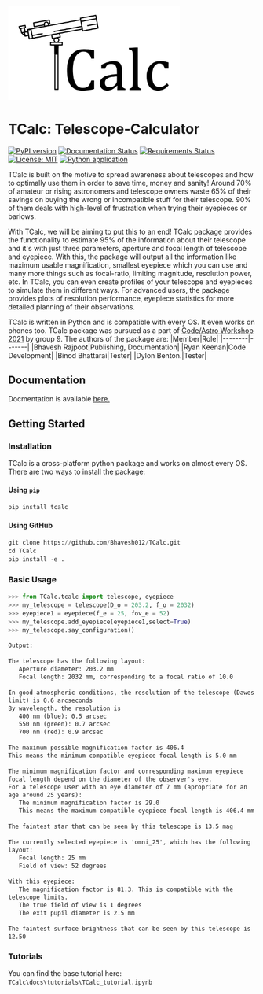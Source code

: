 <!-- ![TCalc Logo](TCalc2.png|width=100) -->
<img src="TCalc2.png" width="350">

# TCalc: Telescope-Calculator

[![PyPI version](https://badge.fury.io/py/TCalc.svg)](https://badge.fury.io/py/TCalc)
[![Documentation Status](https://readthedocs.org/projects/tcalc/badge/?version=latest)](https://tcalc.readthedocs.io/en/latest/README.html)
[![Requirements Status](https://requires.io/github/Bhavesh012/TCalc/requirements.svg?branch=main)](https://requires.io/github/Bhavesh012/TCalc/requirements/?branch=main)
[![License: MIT](https://img.shields.io/badge/License-MIT-brightgreen.svg)](https://opensource.org/licenses/MIT)
[![Python application](https://github.com/Bhavesh012/TCalc/actions/workflows/python-app.yml/badge.svg)](https://github.com/Bhavesh012/TCalc/actions/workflows/python-app.yml)
<!-- add badges from pypistats, travis.ci, coveralls.io -->

TCalc is built on the motive to spread awareness about telescopes and how to optimally use them in order to save time, money and sanity! Around 70% of amateur or rising astronomers and telescope owners waste 65% of their savings on buying the wrong or incompatible stuff for their telescope. 90% of them deals with high-level of frustration when trying their eyepieces or barlows.

With TCalc, we will be aiming to put this to an end! TCalc package provides the functionality to estimate 95% of the information about their telescope and it's with just three parameters, aperture and focal length of telescope and eyepiece. With this, the package will output all the information like maximum usable magnification, smallest eyepiece which you can use and many more things such as focal-ratio, limiting magnitude, resolution power, etc. In TCalc, you can even create profiles of your telescope and eyepieces to simulate them in different ways. For advanced users, the package provides plots of resolution performance, eyepiece statistics for more detailed planning of their observations.

TCalc is written in Python and is compatible with every OS. It even works on phones too. TCalc package was pursued as a part of [Code/Astro Workshop 2021](https://semaphorep.github.io/codeastro/) by group 9. The authors of the package are: 
|Member|Role|
|--------|-------|
|Bhavesh Rajpoot|Publishing, Documentation|
|Ryan Keenan|Code Development|
|Binod Bhattarai|Tester|
|Dylon Benton.|Tester|

## Documentation

Docmentation is available [here.](https://tcalc.readthedocs.io/en/latest/?badge=latest) <!-- (http://radvel.readthedocs.io/) -->

## Getting Started

### Installation

TCalc is a cross-platform python package and works on almost every OS. There are two ways to install the package:

#### Using `pip`

```python
pip install tcalc
```

#### Using GitHub

```python
git clone https://github.com/Bhavesh012/TCalc.git
cd TCalc
pip install -e .
```

### Basic Usage

```python
>>> from TCalc.tcalc import telescope, eyepiece
>>> my_telescope = telescope(D_o = 203.2, f_o = 2032)
>>> eyepiece1 = eyepiece(f_e = 25, fov_e = 52)
>>> my_telescope.add_eyepiece(eyepiece1,select=True)
>>> my_telescope.say_configuration()
```

```
Output:

The telescope has the following layout:
   Aperture diameter: 203.2 mm
   Focal length: 2032 mm, corresponding to a focal ratio of 10.0

In good atmospheric conditions, the resolution of the telescope (Dawes limit) is 0.6 arcseconds
By wavelength, the resolution is
   400 nm (blue): 0.5 arcsec
   550 nm (green): 0.7 arcsec
   700 nm (red): 0.9 arcsec

The maximum possible magnification factor is 406.4
This means the minimum compatible eyepiece focal length is 5.0 mm

The minimum magnification factor and corresponding maximum eyepiece focal length depend on the diameter of the observer's eye.
For a telescope user with an eye diameter of 7 mm (apropriate for an age around 25 years):
   The minimum magnification factor is 29.0
   This means the maximum compatible eyepiece focal length is 406.4 mm

The faintest star that can be seen by this telescope is 13.5 mag

The currently selected eyepiece is 'omni_25', which has the following layout:
   Focal length: 25 mm
   Field of view: 52 degrees

With this eyepiece:
   The magnification factor is 81.3. This is compatible with the telescope limits.
   The true field of view is 1 degrees
   The exit pupil diameter is 2.5 mm

The faintest surface brightness that can be seen by this telescope is 12.50
```

### Tutorials

You can find the base tutorial here: `TCalc\docs\tutorials\TCalc_tutorial.ipynb`
